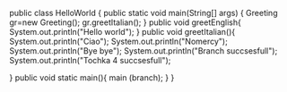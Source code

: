 
public class HelloWorld
{
public static void main(String[] args) {
Greeting gr=new Greeting();
gr.greetItalian();
}
public void greetEnglish{
System.out.println("Hello world");
}
public void greetItalian(){
System.out.println("Ciao");
System.out.println("Nomercy");
System.out.println("Bye bye");
System.out.println("Branch succsesfull");
System.out.println("Tochka 4 succsesfull");

}
public void static main(){
main (branch);
}
}